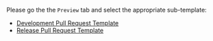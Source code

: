 Please go the the `Preview` tab and select the appropriate sub-template:

- [Development Pull Request Template](?expand=1&template=pr_template.md)
- [Release Pull Request Template](?expand=1&template=release_template.md)
